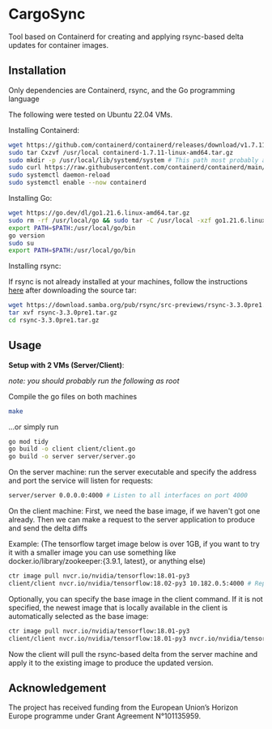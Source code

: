 # CargoSync
Tool based on Containerd for creating and applying rsync-based delta updates for container images.

## Installation
Only dependencies are Containerd, rsync, and the Go programming language

The following were tested on Ubuntu 22.04 VMs.

Installing Containerd:
```bash
wget https://github.com/containerd/containerd/releases/download/v1.7.11/containerd-1.7.11-linux-amd64.tar.gz
sudo tar Cxzvf /usr/local containerd-1.7.11-linux-amd64.tar.gz
sudo mkdir -p /usr/local/lib/systemd/system # This path most probably already exists
sudo curl https://raw.githubusercontent.com/containerd/containerd/main/containerd.service -o /usr/local/lib/systemd/system/containerd.service
sudo systemctl daemon-reload
sudo systemctl enable --now containerd
```
Installing Go:
```bash
wget https://go.dev/dl/go1.21.6.linux-amd64.tar.gz
sudo rm -rf /usr/local/go && sudo tar -C /usr/local -xzf go1.21.6.linux-amd64.tar.gz # you may need to run this as root
export PATH=$PATH:/usr/local/go/bin
go version
sudo su
export PATH=$PATH:/usr/local/go/bin
```

Installing rsync: 

If rsync is not already installed at your machines, follow the instructions [here](https://download.samba.org/pub/rsync/INSTALL) after downloading the source tar:
```bash
wget https://download.samba.org/pub/rsync/src-previews/rsync-3.3.0pre1.tar.gz
tar xvf rsync-3.3.0pre1.tar.gz
cd rsync-3.3.0pre1.tar.gz
```

## Usage

**Setup with 2 VMs (Server/Client)**:

*note: you should probably run the following as root*

Compile the go files on both machines
```bash
make
```
...or simply run 
```bash
go mod tidy
go build -o client client/client.go
go build -o server server/server.go
```

On the server machine: run the server executable and specify the address and port the service will listen for requests:
```bash
server/server 0.0.0.0:4000 # Listen to all interfaces on port 4000
```

On the client machine: First, we need the base image, if we haven't got one already. Then we can make a request to the server application to produce and send the delta diffs

Example: (The tensorflow target image below is over 1GB, if you want to try it with a smaller image you can use something like docker.io/library/zookeeper:{3.9.1, latest}, or anything else)
```bash
ctr image pull nvcr.io/nvidia/tensorflow:18.01-py3
client/client nvcr.io/nvidia/tensorflow:18.02-py3 10.182.0.5:4000 # Replace this with the IP and port address of the server application 
```
Optionally, you can specify the base image in the client command. If it is not specified, the newest image that is locally available in the client is automatically selected as the base image:
```bash
ctr image pull nvcr.io/nvidia/tensorflow:18.01-py3
client/client nvcr.io/nvidia/tensorflow:18.01-py3 nvcr.io/nvidia/tensorflow:18.02-py3 10.182.0.5:4000 # Replace this with the IP and port address of the server application 
```
Now the client will pull the rsync-based delta from the server machine and apply it to the existing image to produce the updated version.

## Acknowledgement
The project has received funding from the European Union’s Horizon Europe programme under Grant Agreement N°101135959.

